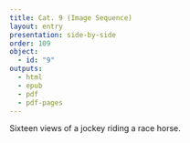 ```yaml
---
title: Cat. 9 (Image Sequence)
layout: entry
presentation: side-by-side
order: 109
object:
  - id: "9"
outputs:
  - html
  - epub
  - pdf
  - pdf-pages
---
```


Sixteen views of a jockey riding a race horse.